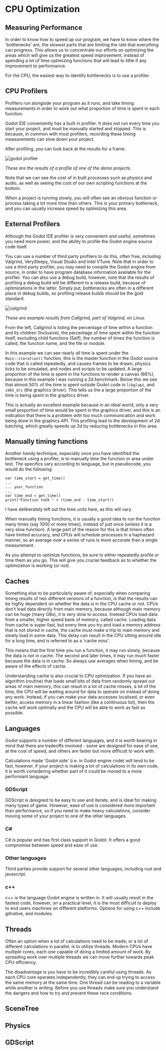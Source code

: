 # CPU Optimization

## Measuring Performance
In order to know how to speed up our program, we have to know where the 'bottlenecks' are, the slowest parts that are limiting the rate that everything can progress. This allows us to concentrate our efforts on optimizing the areas which will give us the greatest speed improvement, instead of spending a lot of time optimizing functions that will lead to little if any improvement to performance.

For the CPU, the easiest way to identify bottlenecks is to use a profiler.

## CPU Profilers

Profilers run alongside your program as it runs, and take timing measurements in order to work out what proportion of time is spent in each function.

Godot IDE conveniently has a built in profiler. It does not run every time you start your project, and must be manually started and stopped. This is because, in common with most profilers, recording these timing measurements can slow down your project.

After profiling, you can look back at the results for a frame.

![godot profiler](images_cpu/godot_profiler.png)

_These are the results of a profile of one of the demo projects._

Note that we can see the cost of in built processes such as physics and audio, as well as seeing the cost of our own scripting functions at the bottom.

When a project is running slowly, you will often see an obvious function or process taking a lot more time than others. This is your primary bottleneck, and you can usually increase speed by optimizing this area.

## External Profilers

Although the Godot IDE profiler is very convenient and useful, sometimes you need more power, and the ability to profile the Godot engine source code itself.

You can use a number of third party profilers to do this, often free, including Valgrind, VerySleepy, Visual Studio and Intel VTune. Note that in order to use a third party profiler, you may need to compile the Godot engine from source, in order to have program database information available for the profiler. You can also use a debug build, however, note that the results of profiling a debug build will be different to a release build, because of optimizations in the latter. Simply put, bottlenecks are often in a different place in debug builds, so profiling release builds should be the gold standard.

![valgrind](images_cpu/valgrind.png)

_These are example results from Callgrind, part of Valgrind, on Linux._

From the left, Callgrind is listing the percentage of time within a function and its children (Inclusive), the percentage of time spent within the function itself, excluding child functions (Self), the number of times the function is called, the function name, and the file or module.

In this example we can see nearly all time is spent under the `Main::iteration()` function, this is the master function in the Godot source code that is called repeatedly, and causes frames to be drawn, physics ticks to be simulated, and nodes and scripts to be updated. A large proportion of the time is spent in the functions to render a canvas (66%), because in this example I was running a 2d benchmark. Below this we see that almost 50% of the time is spent outside Godot code in `libglapi`, and `i965_dri` (the graphics driver). This tells us the a large proportion of the time is being spent in the graphics driver.

This is actually an excellent example because in an ideal world, only a very small proportion of time would be spent in the graphics driver, and this is an indication that there is a problem with too much communication and work being done in the graphics API. This profiling lead to the development of 2d batching, which greatly speeds up 2d by reducing bottlenecks in this area.

## Manually timing functions
Another handy technique, especially once you have identified the bottleneck using a profiler, is to manually time the function or area under test. The specifics vary according to language, but in pseudocode, you would do the following:

```
var time_start = get_time()
...
... your_function
...
var time_end = get_time()
print("Function took " + (time_end - time_start)) 
```
I have deliberately left out the time units here, as this will vary.

When manually timing functions, it is usually a good idea to run the function many times (say 1000 or more times), instead of just once (unless it is a very slow function). A large part of the reason for this is that timers often have limited accuracy, and CPUs will schedule processes in a haphazard manner, so an average over a series of runs is more accurate than a single measurement.

As you attempt to optimize functions, be sure to either repeatedly profile or time them as you go. This will give you crucial feedback as to whether the optimization is working (or not).

## Caches

Something else to be particularly aware of, especially when comparing timing results of two different versions of a function, is that the results can be highly dependent on whether the data is in the CPU cache or not. CPUs don't load data directly from main memory, because although main memory can be huge (many GBs), it is very slow to access. Instead CPUs load data from a smaller, higher speed bank of memory, called cache. Loading data from cache is super fast, but every time you try and load a memory address that is not stored in cache, the cache must make a trip to main memory and slowly load in some data. This delay can result in the CPU sitting around idle for a long time, and is referred to as a 'cache miss'.

This means that the first time you run a function, it may run slowly, because the data is not in cache. The second and later times, it may run much faster because the data is in cache. So always use averages when timing, and be aware of the effects of cache.

Understanding cache is also crucial to CPU optimization. If you have an algorithm (routine) that loads small bits of data from randomly spread out areas of main memory, this can result in a lot of cache misses, a lot of the time, the CPU will be waiting around for data to operate on instead of doing any work. Instead, if you can make your data accesses localised, or even better, access memory in a linear fashion (like a continuous list), then the cache will work optimally and the CPU will be able to work as fast as possible.

## Languages
Godot supports a number of different languages, and it is worth bearing in mind that there are tradeoffs involved - some are designed for ease of use, at the cost of speed, and others are faster but more difficult to work with.

Calculations made 'Godot side' (i.e. in Godot engine code) will tend to be fast, however, if your project is making a lot of calculations in its own code, it is worth considering whether part of it could be moved to a more performant language.

### GDScript
GDScript is designed to be easy to use and iterate, and is ideal for making many types of game. However, ease of use is considered more important than performance, so if you need to make heavy calculations, consider moving some of your project to one of the other languages.

### C#
C# is popular and has first class support in Godot. It offers a good compromise between speed and ease of use.

### Other languages
Third parties provide support for several other languages, including rust and javascript.

### c++
c++ is the language Godot engine is written in. It will usually result in the fastest code, however, on a practical level, it is the most difficult to deploy to end users machines on different platforms. Options for using c++ include gdnative, and modules.

## Threads
Often an option when a lot of calculations need to be made, or a lot of different calculations in parallel, is to utilize threads. Modern CPUs have multiple cores, each one capable of doing a limited amount of work. By spreading work over multiple threads we can move further towards peak CPU efficiency.

The disadvantage is you have to be incredibly careful using threads. As each CPU core operates independently, they can end up trying to access the same memory at the same time. One thread can be reading to a variable while another is writing. Before you use threads make sure you understand the dangers and how to try and prevent these race conditions.

## SceneTree

## Physics

## GDScript

